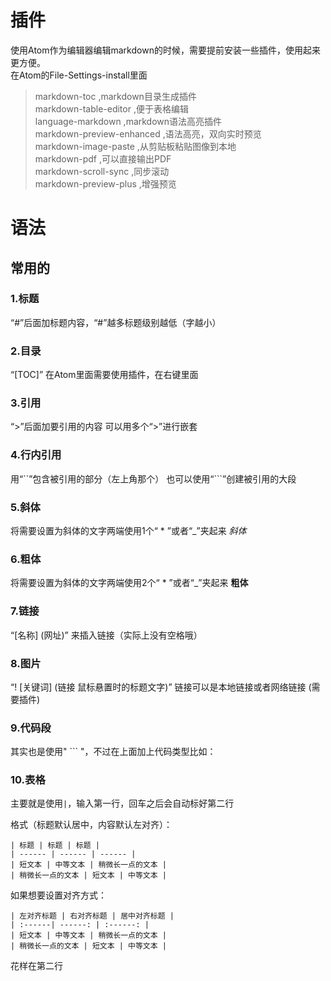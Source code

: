 # 插件
使用Atom作为编辑器编辑markdown的时候，需要提前安装一些插件，使用起来更方便。  
在Atom的File-Settings-install里面  
> markdown-toc ,markdown目录生成插件  
markdown-table-editor ,便于表格编辑  
language-markdown ,markdown语法高亮插件  
markdown-preview-enhanced ,语法高亮，双向实时预览  
markdown-image-paste ,从剪贴板粘贴图像到本地  
markdown-pdf ,可以直接输出PDF  
markdown-scroll-sync ,同步滚动  
markdown-preview-plus ,增强预览  

# 语法

## 常用的

### 1.标题
“#”后面加标题内容，“#”越多标题级别越低（字越小）
### 2.目录
“[TOC]”
在Atom里面需要使用插件，在右键里面
### 3.引用
“>”后面加要引用的内容
可以用多个“>”进行嵌套
### 4.行内引用
用“``”包含被引用的部分（左上角那个）
也可以使用“```”创建被引用的大段
### 5.斜体
将需要设置为斜体的文字两端使用1个“ * ”或者“_”夹起来  *斜体*
### 6.粗体
将需要设置为斜体的文字两端使用2个“ * ”或者“_”夹起来  **粗体**
### 7.链接
“[名称] (网址)” 来插入链接（实际上没有空格哦）
### 8.图片
“! [关键词] (链接 鼠标悬置时的标题文字)”
链接可以是本地链接或者网络链接
(需要插件)
### 9.代码段
其实也是使用" ``` "，不过在上面加上代码类型比如：
### 10.表格
主要就是使用`|`，输入第一行，回车之后会自动标好第二行

格式（标题默认居中，内容默认左对齐）：
```
| 标题 | 标题 | 标题 |
| ------ | ------ | ------ |
| 短文本 | 中等文本 | 稍微长一点的文本 |
| 稍微长一点的文本 | 短文本 | 中等文本 |
```
如果想要设置对齐方式：
```
| 左对齐标题 | 右对齐标题 | 居中对齐标题 |
| :------| ------: | :------: |
| 短文本 | 中等文本 | 稍微长一点的文本 |
| 稍微长一点的文本 | 短文本 | 中等文本 |
```

花样在第二行
